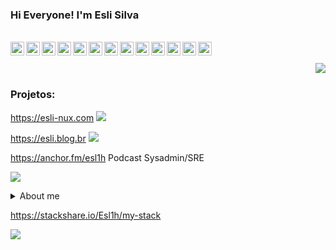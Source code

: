 ###  Hi Everyone! I'm Esli Silva



<br/>
<a href="https://twitter.com/esli-nux">
  <img align="left" alt="Esli Silva | Twitter" width="22px" src="https://cdn.jsdelivr.net/npm/simple-icons@v3/icons/twitter.svg" />
</a>
<a href="https://www.linkedin.com/in/eslih">
  <img align="left" alt="Linkedin" width="22px" src="https://cdn.jsdelivr.net/npm/simple-icons@v3/icons/linkedin.svg" />
</a>
<a href="https://stackoverflow.com/users/4122311/esli-silva">
  <img align="left" alt="StackOverFlow" width="22px" src="https://cdn.jsdelivr.net/npm/simple-icons@3.1.0/icons/stackoverflow.svg" />
</a>
<a href="https://youtube.com/channel/UC52vCjpqZkKrNL9VxZeuvcA">
  <img align="left" alt="Youtube" width="22px" src="https://cdn.jsdelivr.net/npm/simple-icons@3.1.0/icons/youtube.svg" />
</a>
<a href="https://medium.com/@esl1h">
  <img align="left" alt="Medium" width="22px" src="https://cdn.jsdelivr.net/npm/simple-icons@3.1.0/icons/medium.svg" />
</a>
<a href="https://t.me/Esl1h">
  <img align="left" alt="Telegram" width="22px" src="https://cdn.jsdelivr.net/npm/simple-icons@v3/icons/telegram.svg" />
</a>
<a href="https://www.instagram.com/eslihs90">
  <img align="left" alt="Instagram" width="22px" src="https://cdn.jsdelivr.net/npm/simple-icons@v3/icons/instagram.svg" />
</a>
<a href="https://www.reddit.com/user/Esl1h">
  <img align="left" alt=" Reddit" width="22px" src="https://cdn.jsdelivr.net/npm/simple-icons@v3/icons/reddit.svg" />
</a>
<a href="https://flowcrypt.com/me/esli">
  <img align="left" alt="Mail Me" width="22px" src="https://cdn.jsdelivr.net/npm/simple-icons@3.1.0/icons/gmail.svg" />
</a>
<a href="https://steamcommunity.com/id/esl1h">
  <img align="left" alt="Steam" width="22px" src="https://cdn.jsdelivr.net/npm/simple-icons@3.1.0/icons/steam.svg" />
</a>
<a href="https://anchor.fm/esl1h">
  <img align="left" alt="Podcast" width="22px" src="https://cdn.jsdelivr.net/npm/simple-icons@3.1.0/icons/anchor.svg" />
</a>
<a href="https://esli.blog.br/">
  <img align="left" alt="Blog Pessoal" width="22px" src="https://cdn.jsdelivr.net/npm/simple-icons@3.1.0/icons/ghost.svg" />
</a>
<a href="https://esli-nux.com">
  <img align="left" alt="Site Esli-nux" width="22px" src="https://cdn.jsdelivr.net/npm/simple-icons@3.1.0/icons/blogger.svg" />
</a>
<br/> 
<br/>

<img  align="right" src="https://github-readme-stats.vercel.app/api?username=Esl1h&show_icons=true&title_color=fff&icon_color=79ff97&text_color=9f9f9f&bg_color=151515">

<br/>

### Projetos:

https://esli-nux.com ![](https://img.shields.io/badge/made%20w%2F-Blogger%20%26%20Cloudflare-orange)


https://esli.blog.br ![](https://img.shields.io/badge/made%20w%2F-Ghost%2FDigitalOcean%2FCloudflare-blue)

https://anchor.fm/esl1h Podcast Sysadmin/SRE 

![](https://visitor-badge.glitch.me/badge?page_id=Esl1h.Esl1h)





<details>
<summary>About me</summary>

<ul><li>

[Bio](https://esli.blog.br/me/) </li>

<li>

[Stack](https://stackshare.io/Esl1h/my-stack) </li>

</details>

<a frameborder="0" data-theme="dark" data-layers="1,2,3,4" data-stack-embed="true" href="https://embed.stackshare.io/stacks/embed/31b45317c72437a8368a68ce7a86f6"/></a><script async src="https://cdn1.stackshare.io/javascripts/client-code.js" charset="utf-8"></script>

https://stackshare.io/Esl1h/my-stack


![](https://embed.stackshare.io/stacks/embed/31b45317c72437a8368a68ce7a86f6)